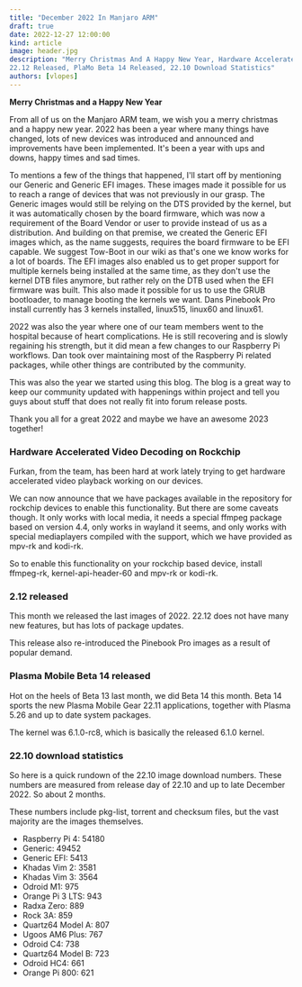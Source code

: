 ```yaml
---
title: "December 2022 In Manjaro ARM"
draft: true
date: 2022-12-27 12:00:00
kind: article
image: header.jpg
description: "Merry Christmas And A Happy New Year, Hardware Accelerated Video Decoding On Rockchip,
22.12 Released, PlaMo Beta 14 Released, 22.10 Download Statistics"
authors: [vlopes]
---
```

**Merry Christmas and a Happy New Year**

From all of us on the Manjaro ARM team, we wish you a merry christmas and a happy new year. 2022 has been a year where many things have changed, lots of new devices was introduced and announced and improvements have been implemented. It's been a year with ups and downs, happy times and sad times.

To mentions a few of the things that happened, I'll start off by mentioning our Generic and Generic EFI images. These images made it possible for us to reach a range of devices that was not previously in our grasp. The Generic images would still be relying on the DTS provided by the kernel, but it was automatically chosen by the board firmware, which was now a requirement of the Board Vendor or user to provide instead of us as a distribution. And building on that premise, we created the Generic EFI images which, as the name suggests, requires the board firmware to be EFI capable. We suggest Tow-Boot in our wiki as that's one we know works for a lot of boards. The EFI images also enabled us to get proper support for multiple kernels being installed at the same time, as they don't use the kernel DTB files anymore, but rather rely on the DTB used when the EFI firmware was built. This also made it possible for us to use the GRUB bootloader, to manage booting the kernels we want. Dans Pinebook Pro install currently has 3 kernels installed, linux515, linux60 and linux61.

2022 was also the year where one of our team members went to the hospital because of heart complications. He is still recovering and is slowly regaining his strength, but it did mean a few changes to our Raspberry Pi workflows. Dan took over maintaining most of the Raspberry Pi related packages, while other things are contributed by the community.

This was also the year we started using this blog. The blog is a great way to keep our community updated with happenings within project and tell you guys about stuff that does not really fit into forum release posts.

Thank you all for a great 2022 and maybe we have an awesome 2023 together!

### Hardware Accelerated Video Decoding on Rockchip
Furkan, from the team, has been hard at work lately trying to get hardware accelerated video playback working on our devices.

We can now announce that we have packages available in the repository for rockchip devices to enable this functionality. But there are some caveats though. It only works with local media, it needs a special ffmpeg package based on version 4.4, only works in wayland it seems, and only works with special mediaplayers compiled with the support, which we have provided as mpv-rk and kodi-rk.

So to enable this functionality on your rockchip based device, install ffmpeg-rk, kernel-api-header-60 and mpv-rk or kodi-rk.

### 2.12 released
This month we released the last images of 2022. 22.12 does not have many new features, but has lots of package updates.

This release also re-introduced the Pinebook Pro images as a result of popular demand.

### Plasma Mobile Beta 14 released
Hot on the heels of Beta 13 last month, we did Beta 14 this month. Beta 14 sports the new Plasma Mobile Gear 22.11 applications, together with Plasma 5.26 and up to date system packages.

The kernel was 6.1.0-rc8, which is basically the released 6.1.0 kernel.

### 22.10 download statistics
So here is a quick rundown of the 22.10 image download numbers. These numbers are measured from release day of 22.10 and up to late December 2022. So about 2 months.

These numbers include pkg-list, torrent and checksum files, but the vast majority are the images themselves.

* Raspberry Pi 4: 54180
* Generic: 49452
* Generic EFI: 5413
* Khadas Vim 2: 3581
* Khadas Vim 3: 3564
* Odroid M1: 975
* Orange Pi 3 LTS: 943
* Radxa Zero: 889
* Rock 3A: 859
* Quartz64 Model A: 807
* Ugoos AM6 Plus: 767
* Odroid C4: 738
* Quartz64 Model B: 723
* Odroid HC4: 661
* Orange Pi 800: 621
